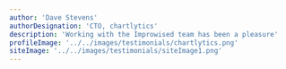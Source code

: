 ```yaml
---
author: 'Dave Stevens'
authorDesignation: 'CTO, chartlytics'
description: 'Working with the Improwised team has been a pleasure'
profileImage: '../../images/testimonials/chartlytics.png'
siteImage: '../../images/testimonials/siteImage1.png'
---
```



